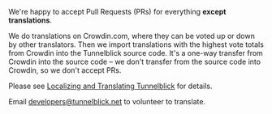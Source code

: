 We're happy to accept Pull Requests (PRs) for everything **except translations**.

We do translations on Crowdin.com, where they can be voted up or down by other translators.
Then we import translations with the highest vote totals from Crowdin into the Tunnelblick
source code. It's a one-way transfer from Crowdin into the source code – we don't transfer
from the source code into Crowdin, so we don't accept PRs.

Please see [Localizing and Translating Tunnelblick](https://tunnelblick.net/cLocalizeTranslate.html) for details.

Email developers@tunnelblick.net to volunteer to translate.